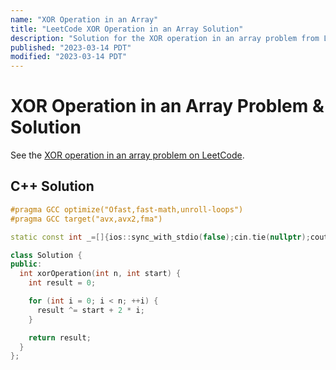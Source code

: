 ```yaml
---
name: "XOR Operation in an Array"
title: "LeetCode XOR Operation in an Array Solution"
description: "Solution for the XOR operation in an array problem from LeetCode."
published: "2023-03-14 PDT"
modified: "2023-03-14 PDT"
---
```


# XOR Operation in an Array Problem & Solution

See the [XOR operation in an array problem on LeetCode](https://leetcode.com/problems/xor-operation-in-an-array).

## C++ Solution

```cpp
#pragma GCC optimize("Ofast,fast-math,unroll-loops")
#pragma GCC target("avx,avx2,fma")

static const int _=[]{ios::sync_with_stdio(false);cin.tie(nullptr);cout.tie(nullptr);return 0;}();

class Solution {
public:
  int xorOperation(int n, int start) {
    int result = 0;

    for (int i = 0; i < n; ++i) {
      result ^= start + 2 * i;
    }

    return result;
  }
};
```
